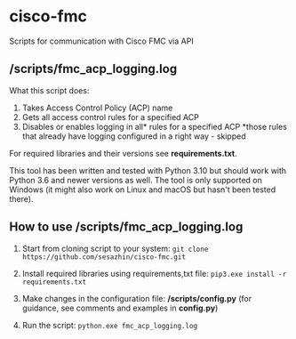 # cisco-fmc
Scripts for communication with Cisco FMC via API

## /scripts/fmc_acp_logging.log
What this script does:
1. Takes Access Control Policy (ACP) name
2. Gets all access control rules for a specified ACP
3. Disables or enables logging in all* rules for a specified ACP
\*those rules that already have logging configured in a right way - skipped

For required libraries and their versions see **requirements.txt**.

This tool has been written and tested with Python 3.10 but should work with Python 3.6 and newer versions as well. The tool is only supported on Windows (it might also work on Linux and macOS but hasn't been tested there).

## How to use /scripts/fmc_acp_logging.log
1. Start from cloning script to your system:
`git clone https://github.com/sesazhin/cisco-fmc.git`

2. Install required libraries using requirements,txt file:
`pip3.exe install -r requirements.txt`

3. Make changes in the configuration file: **/scripts/config.py** (for guidance, see comments and examples in **config.py**)

4. Run the script: 
`python.exe fmc_acp_logging.log`
